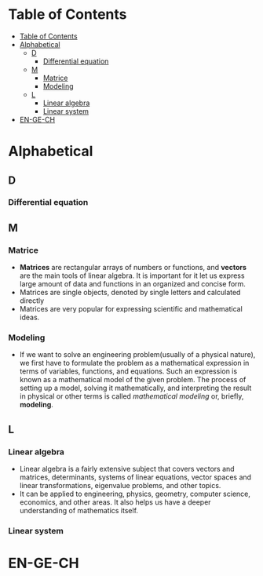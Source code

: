 # Table of Contents
- [Table of Contents](#table-of-contents)
- [Alphabetical](#alphabetical)
  - [D](#d)
    - [Differential equation](#differential-equation)
  - [M](#m)
    - [Matrice](#matrice)
    - [Modeling](#modeling)
  - [L](#l)
    - [Linear algebra](#linear-algebra)
    - [Linear system](#linear-system)
- [EN-GE-CH](#en-ge-ch)
# Alphabetical
## D
### Differential equation
## M
### Matrice
- **Matrices** are rectangular arrays of numbers or functions, and **vectors** are the main tools of linear algebra. It is important for it let us express large amount of data and functions in an organized and concise form.
- Matrices are single objects, denoted by single letters and calculated directly
- Matrices are very popular for expressing scientific and mathematical ideas.
### Modeling
- If we want to solve an engineering problem(usually of a physical nature), we first have to formulate the problem as a mathematical expression in terms of variables, functions, and equations. Such an expression is known as a mathematical model of the given problem. The process of setting up a model, solving it mathematically, and interpreting the result in physical or other terms is called *mathematical modeling* or, briefly, **modeling**.

## L
### Linear algebra
- Linear algebra is a fairly extensive subject that covers vectors and matrices, determinants, systems of linear equations, vector spaces and linear transformations, eigenvalue problems, and other topics.
- It can be applied to engineering, physics, geometry, computer science, economics, and other areas. It also helps us have a deeper understanding of mathematics itself.
### Linear system

# EN-GE-CH